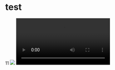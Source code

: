 # test
11
<img src="https://img2.baidu.com/it/u=3227619927,365499885&fm=253&fmt=auto&app=120&f=JPEG?w=938&h=500"/>
<video src="https://sample-videos.com/video321/mp4/240/big_buck_bunny_240p_1mb.mp4"/>
